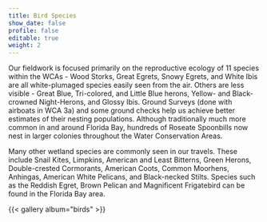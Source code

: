 ```yaml
---
title: Bird Species
show_date: false
profile: false
editable: true
weight: 2
---
```


Our fieldwork is focused primarily on the reproductive ecology of 11 species within the WCAs - Wood Storks, Great Egrets, Snowy Egrets, and White Ibis are all white-plumaged species easily seen from the air. Others are less visible - Great Blue, Tri-colored, and Little Blue herons, Yellow- and Black-crowned Night-Herons, and Glossy Ibis. Ground Surveys (done with airboats in WCA 3a) and some ground checks help us achieve better estimates of their nesting populations. Although traditionally much more common in and around Florida Bay, hundreds of Roseate Spoonbills now nest in larger colonies throughout the Water Conservation Areas.

Many other wetland species are commonly seen in our travels. These include Snail Kites, Limpkins, American and Least Bitterns, Green Herons, Double-crested Cormorants, American Coots, Common Moorhens, Anhingas, American White Pelicans, and Black-necked Stilts. Species such as the Reddish Egret, Brown Pelican and Magnificent Frigatebird can be found in the Florida Bay area.

{{< gallery album="birds" >}}